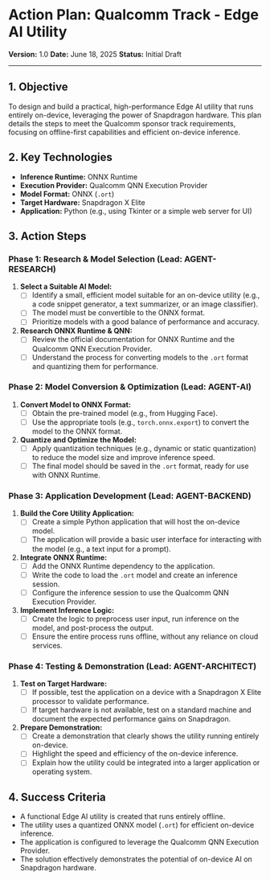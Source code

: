 # Action Plan: Qualcomm Track - Edge AI Utility

**Version:** 1.0
**Date:** June 18, 2025
**Status:** Initial Draft

---

## 1. Objective

To design and build a practical, high-performance Edge AI utility that runs entirely on-device, leveraging the power of Snapdragon hardware. This plan details the steps to meet the Qualcomm sponsor track requirements, focusing on offline-first capabilities and efficient on-device inference.

## 2. Key Technologies

- **Inference Runtime:** ONNX Runtime
- **Execution Provider:** Qualcomm QNN Execution Provider
- **Model Format:** ONNX (`.ort`)
- **Target Hardware:** Snapdragon X Elite
- **Application:** Python (e.g., using Tkinter or a simple web server for UI)

## 3. Action Steps

### Phase 1: Research & Model Selection (Lead: AGENT-RESEARCH)

1.  **Select a Suitable AI Model:**
    *   [ ] Identify a small, efficient model suitable for an on-device utility (e.g., a code snippet generator, a text summarizer, or an image classifier).
    *   [ ] The model must be convertible to the ONNX format.
    *   [ ] Prioritize models with a good balance of performance and accuracy.

2.  **Research ONNX Runtime & QNN:**
    *   [ ] Review the official documentation for ONNX Runtime and the Qualcomm QNN Execution Provider.
    *   [ ] Understand the process for converting models to the `.ort` format and quantizing them for performance.

### Phase 2: Model Conversion & Optimization (Lead: AGENT-AI)

1.  **Convert Model to ONNX Format:**
    *   [ ] Obtain the pre-trained model (e.g., from Hugging Face).
    *   [ ] Use the appropriate tools (e.g., `torch.onnx.export`) to convert the model to the ONNX format.

2.  **Quantize and Optimize the Model:**
    *   [ ] Apply quantization techniques (e.g., dynamic or static quantization) to reduce the model size and improve inference speed.
    *   [ ] The final model should be saved in the `.ort` format, ready for use with ONNX Runtime.

### Phase 3: Application Development (Lead: AGENT-BACKEND)

1.  **Build the Core Utility Application:**
    *   [ ] Create a simple Python application that will host the on-device model.
    *   [ ] The application will provide a basic user interface for interacting with the model (e.g., a text input for a prompt).

2.  **Integrate ONNX Runtime:**
    *   [ ] Add the ONNX Runtime dependency to the application.
    *   [ ] Write the code to load the `.ort` model and create an inference session.
    *   [ ] Configure the inference session to use the Qualcomm QNN Execution Provider.

3.  **Implement Inference Logic:**
    *   [ ] Create the logic to preprocess user input, run inference on the model, and post-process the output.
    *   [ ] Ensure the entire process runs offline, without any reliance on cloud services.

### Phase 4: Testing & Demonstration (Lead: AGENT-ARCHITECT)

1.  **Test on Target Hardware:**
    *   [ ] If possible, test the application on a device with a Snapdragon X Elite processor to validate performance.
    *   [ ] If target hardware is not available, test on a standard machine and document the expected performance gains on Snapdragon.

2.  **Prepare Demonstration:**
    *   [ ] Create a demonstration that clearly shows the utility running entirely on-device.
    *   [ ] Highlight the speed and efficiency of the on-device inference.
    *   [ ] Explain how the utility could be integrated into a larger application or operating system.

## 4. Success Criteria

- A functional Edge AI utility is created that runs entirely offline.
- The utility uses a quantized ONNX model (`.ort`) for efficient on-device inference.
- The application is configured to leverage the Qualcomm QNN Execution Provider.
- The solution effectively demonstrates the potential of on-device AI on Snapdragon hardware.
